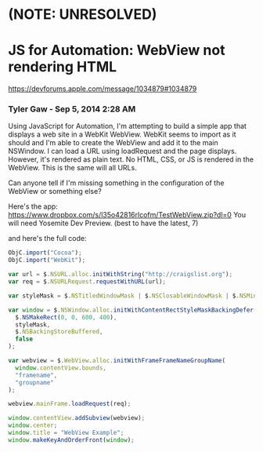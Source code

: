 # (NOTE: UNRESOLVED)

# JS for Automation: WebView not rendering HTML
https://devforums.apple.com/message/1034879#1034879

### Tyler Gaw - Sep 5, 2014 2:28 AM

Using JavaScript for Automation, I'm attempting to build a simple app that displays a web site in a WebKit WebView. WebKit seems to import as it should and I'm able to create the WebView and add it to the main NSWindow. I can load a URL using loadRequest and the page displays. However, it's rendered as plain text. No HTML, CSS, or JS is rendered in the WebView. This is the same will all URLs.

Can anyone tell if I'm missing something in the configuration of the WebView or something else?

Here's the app: https://www.dropbox.com/s/l35o42816rlcofm/TestWebView.zip?dl=0 You will need Yosemite Dev Preview. (best to have the latest, 7)

and here's the full code:

```javascript
ObjC.import("Cocoa");
ObjC.import("WebKit");

var url = $.NSURL.alloc.initWithString("http://craigslist.org");
var req = $.NSURLRequest.requestWithURL(url);

var styleMask = $.NSTitledWindowMask | $.NSClosableWindowMask | $.NSMiniaturizableWindowMask | $.NSTexturedBackgroundWindowMask;

var window = $.NSWindow.alloc.initWithContentRectStyleMaskBackingDefer(
  $.NSMakeRect(0, 0, 600, 400),
  styleMask,
  $.NSBackingStoreBuffered,
  false
);

var webview = $.WebView.alloc.initWithFrameFrameNameGroupName(
  window.contentView.bounds,
  "framename",
  "groupname"
);

webview.mainFrame.loadRequest(req);

window.contentView.addSubview(webview);
window.center;
window.title = "WebView Example";
window.makeKeyAndOrderFront(window);
```

